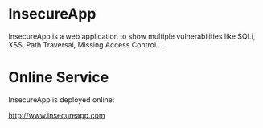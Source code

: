 # InsecureApp

InsecureApp is a web application to show multiple vulnerabilities like SQLi, XSS, Path Traversal,
Missing Access Control...

# Online Service

InsecureApp is deployed online:

http://www.insecureapp.com
